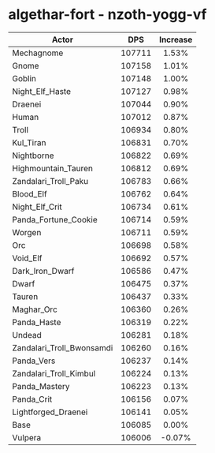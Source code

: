 # algethar-fort - nzoth-yogg-vf
| Actor | DPS | Increase |
|---|:---:|:---:|
|Mechagnome|107711|1.53%|
|Gnome|107158|1.01%|
|Goblin|107148|1.00%|
|Night_Elf_Haste|107127|0.98%|
|Draenei|107044|0.90%|
|Human|107012|0.87%|
|Troll|106934|0.80%|
|Kul_Tiran|106831|0.70%|
|Nightborne|106822|0.69%|
|Highmountain_Tauren|106812|0.69%|
|Zandalari_Troll_Paku|106783|0.66%|
|Blood_Elf|106762|0.64%|
|Night_Elf_Crit|106734|0.61%|
|Panda_Fortune_Cookie|106714|0.59%|
|Worgen|106711|0.59%|
|Orc|106698|0.58%|
|Void_Elf|106692|0.57%|
|Dark_Iron_Dwarf|106586|0.47%|
|Dwarf|106475|0.37%|
|Tauren|106437|0.33%|
|Maghar_Orc|106360|0.26%|
|Panda_Haste|106319|0.22%|
|Undead|106281|0.18%|
|Zandalari_Troll_Bwonsamdi|106260|0.16%|
|Panda_Vers|106237|0.14%|
|Zandalari_Troll_Kimbul|106224|0.13%|
|Panda_Mastery|106223|0.13%|
|Panda_Crit|106156|0.07%|
|Lightforged_Draenei|106141|0.05%|
|Base|106085|0.00%|
|Vulpera|106006|-0.07%|
